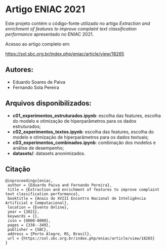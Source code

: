 # Artigo ENIAC 2021

Este projeto contém o código-fonte utilizado no artigo _Extraction and enrichment of features to improve complaint text classification performance_ apresentado no ENIAC 2021.

Acesso ao artigo completo em:

https://sol.sbc.org.br/index.php/eniac/article/view/18265

## Autores: 

* Eduardo Soares de Paiva
* Fernando Sola Pereira

## Arquivos disponibilizados:

* __c01_experimentos_estruturados.ipynb__: escolha das features, escolha do modelo e otimização de hiperparâmetros para os dados estruturados;
* __c02_experimentos_textos.ipynb__: escolha das features, escolha do modelo e otimização de hiperparâmetros para os dados textuais;
* __c03_experimentos_combinados.ipynb__: combinação dos modelos e análise de desempenho;
* __datasets/__: datasets anonimizados.

## Citação

```
@inproceedings{eniac,
 author = {Eduardo Paiva and Fernando Pereira},
 title = {Extraction and enrichment of features to improve complaint text classification performance},
 booktitle = {Anais do XVIII Encontro Nacional de Inteligência Artificial e Computacional},
 location = {Evento Online},
 year = {2021},
 keywords = {},
 issn = {0000-0000},
 pages = {338--349},
 publisher = {SBC},
 address = {Porto Alegre, RS, Brasil},
 url = {https://sol.sbc.org.br/index.php/eniac/article/view/18265}
}
```
